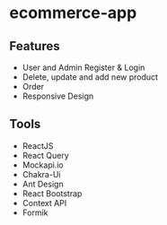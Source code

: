 # ecommerce-app

## Features

- User and Admin Register & Login
- Delete, update and add new product
- Order
- Responsive Design

## Tools

- ReactJS
- React Query
- Mockapi.io
- Chakra-Ui
- Ant Design
- React Bootstrap
- Context API
- Formik
